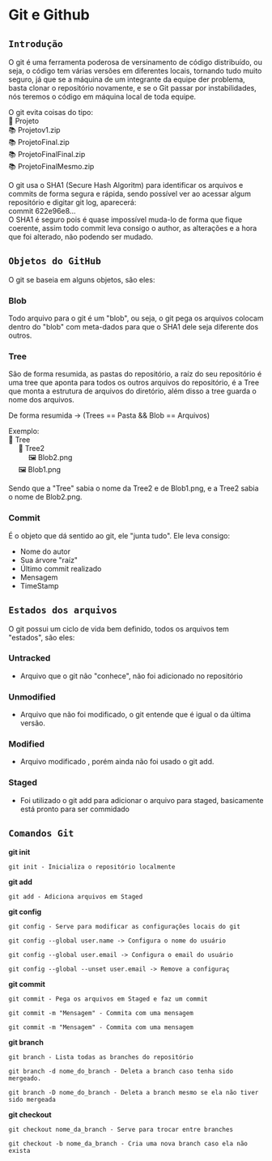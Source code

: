 # Git e Github


   ## **`Introdução`**

O git é uma ferramenta poderosa de versinamento de código distribuído, ou seja, o código tem várias versões em diferentes locais, tornando tudo muito seguro, já que se a máquina de um integrante da equipe der problema, basta clonar o repositório novamente, e se o Git passar por instabilidades, nós teremos o código em máquina local de toda equipe.

O git evita coisas do tipo:
<br>📁 Projeto
<br>📚 Projetov1.zip
<br>📚 ProjetoFinal.zip
<br>📚 ProjetoFinalFinal.zip
<br>📚 ProjetoFinalMesmo.zip

O git usa o SHA1 (Secure Hash Algoritm) para identificar os arquivos e commits de forma segura e rápida, sendo possível ver ao acessar algum repositório e digitar git log, aparecerá:<br>
commit 622e96e8...<br>
O SHA1 é seguro pois é quase impossível muda-lo de forma que fique coerente, assim todo commit leva consigo o author, as alterações e a hora que foi alterado, não podendo ser mudado.

## **`Objetos do GitHub `**
O git se baseia em alguns objetos, são eles:<br>


### Blob 
Todo arquivo para o git é um "blob", ou seja, o git pega os arquivos colocam dentro do "blob" com meta-dados para que o SHA1 dele seja diferente dos outros.

### Tree
São de forma resumida, as pastas do repositório, a raíz do seu repositório é uma tree que aponta para todos os outros arquivos do repositório, é a Tree que monta a estrutura de arquivos do diretório, além disso a tree guarda o nome dos arquivos.

De forma resumida -> (Trees == Pasta && Blob == Arquivos)

Exemplo:<br>
 📁 Tree<br>
&nbsp;&nbsp;&nbsp;&nbsp;&nbsp;📁 Tree2 <br>
&nbsp;&nbsp;&nbsp;&nbsp;&nbsp;&nbsp;&nbsp;&nbsp;&nbsp;&nbsp;🖼️ Blob2.png <br>
&nbsp;&nbsp;&nbsp;&nbsp;&nbsp;🖼️ Blob1.png

Sendo que a "Tree" sabia o nome da Tree2 e de Blob1.png, e a Tree2 sabia o nome de Blob2.png.

### Commit

É o objeto que dá sentido ao git, ele "junta tudo".
Ele leva consigo:
- Nome do autor
- Sua árvore "raíz"
- Último commit realizado
- Mensagem
- TimeStamp

## **`Estados dos arquivos`**

O git possui um ciclo de vida bem definido, todos os arquivos tem "estados", são eles:
### Untracked 
- Arquivo que o git não "conhece", não foi adicionado no repositório
### Unmodified
- Arquivo que não foi modificado, o git entende que é igual o da última versão.
### Modified
- Arquivo modificado , porém ainda não foi usado o git add.
### Staged
- Foi utilizado o git add para adicionar o arquivo para staged, basicamente está pronto para ser commidado

## **`Comandos Git`**

  **git init**
  ```git
  git init - Inicializa o repositório localmente
  ``` 

  **git add**
  ```git
  git add - Adiciona arquivos em Staged
  ``` 
  **git config**
  ```git
  git config - Serve para modificar as configurações locais do git
 
  git config --global user.name -> Configura o nome do usuário

  git config --global user.email -> Configura o email do usuário

  git config --global --unset user.email -> Remove a configuraç
  ``` 
  **git commit**
  ```git
  git commit - Pega os arquivos em Staged e faz um commit

  git commit -m "Mensagem" - Commita com uma mensagem

  git commit -m "Mensagem" - Commita com uma mensagem
  ``` 

  **git branch**
  ```git
  git branch - Lista todas as branches do repositório

  git branch -d nome_do_branch - Deleta a branch caso tenha sido mergeado.

  git branch -D nome_do_branch - Deleta a branch mesmo se ela não tiver sido mergeada
  ```
  **git checkout**
  ```git
  git checkout nome_da_branch - Serve para trocar entre branches

  git checkout -b nome_da_branch - Cria uma nova branch caso ela não exista
  ```
